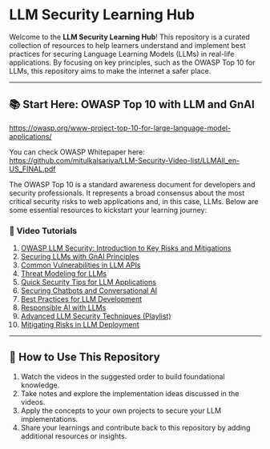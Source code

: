 # LLM Security Learning Hub

Welcome to the **LLM Security Learning Hub**! This repository is a curated collection of resources to help learners understand and implement best practices for securing Language Learning Models (LLMs) in real-life applications. By focusing on key principles, such as the OWASP Top 10 for LLMs, this repository aims to make the internet a safer place.

---

## 📚 **Start Here: OWASP Top 10 with LLM and GnAI**

https://owasp.org/www-project-top-10-for-large-language-model-applications/

You can check OWASP Whitepaper here: https://github.com/mitulkalsariya/LLM-Security-Video-list/LLMAll_en-US_FINAL.pdf

The OWASP Top 10 is a standard awareness document for developers and security professionals. It represents a broad consensus about the most critical security risks to web applications and, in this case, LLMs. Below are some essential resources to kickstart your learning journey:

### 🔗 **Video Tutorials**
1. [OWASP LLM Security: Introduction to Key Risks and Mitigations](https://www.youtube.com/watch?v=blMOMd8krCo)
2. [Securing LLMs with GnAI Principles](https://www.youtube.com/watch?v=ysB863OXcIw)
3. [Common Vulnerabilities in LLM APIs](https://www.youtube.com/watch?v=9eDVaQArlQI)
4. [Threat Modeling for LLMs](https://www.youtube.com/watch?v=eRYcnrrAw58)
5. [Quick Security Tips for LLM Applications](https://www.youtube.com/shorts/e66Tx1tL9Dw)
6. [Securing Chatbots and Conversational AI](https://www.youtube.com/watch?v=WjIpwYjkgB4)
7. [Best Practices for LLM Development](https://www.youtube.com/watch?v=zjkBMFhNj_g)
8. [Responsible AI with LLMs](https://www.youtube.com/watch?v=iLO3nK08pGA)
9. [Advanced LLM Security Techniques (Playlist)](https://www.youtube.com/watch?v=43qfHaKh0Xk&list=PLNg09XqZv0dHVDw7OiiRQJ315HnGHbDbG)
10. [Mitigating Risks in LLM Deployment](https://www.youtube.com/watch?v=tnV00OqLbAw)

---

## 🌟 **How to Use This Repository**
1. Watch the videos in the suggested order to build foundational knowledge.
2. Take notes and explore the implementation ideas discussed in the videos.
3. Apply the concepts to your own projects to secure your LLM implementations.
4. Share your learnings and contribute back to this repository by adding additional resources or insights.


